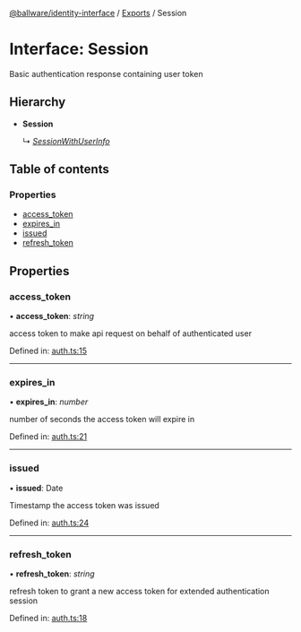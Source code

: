 [@ballware/identity-interface](../README.md) / [Exports](../modules.md) / Session

# Interface: Session

Basic authentication response containing user token

## Hierarchy

* **Session**

  ↳ [*SessionWithUserInfo*](sessionwithuserinfo.md)

## Table of contents

### Properties

- [access\_token](session.md#access_token)
- [expires\_in](session.md#expires_in)
- [issued](session.md#issued)
- [refresh\_token](session.md#refresh_token)

## Properties

### access\_token

• **access\_token**: *string*

access token to make api request on behalf of authenticated user

Defined in: [auth.ts:15](https://github.com/frankball/ballware-identity-interface/blob/f3cbf03/src/auth.ts#L15)

___

### expires\_in

• **expires\_in**: *number*

number of seconds the access token will expire in

Defined in: [auth.ts:21](https://github.com/frankball/ballware-identity-interface/blob/f3cbf03/src/auth.ts#L21)

___

### issued

• **issued**: Date

Timestamp the access token was issued

Defined in: [auth.ts:24](https://github.com/frankball/ballware-identity-interface/blob/f3cbf03/src/auth.ts#L24)

___

### refresh\_token

• **refresh\_token**: *string*

refresh token to grant a new access token for extended authentication session

Defined in: [auth.ts:18](https://github.com/frankball/ballware-identity-interface/blob/f3cbf03/src/auth.ts#L18)
